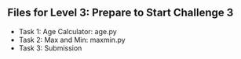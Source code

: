 ## Files for Level 3: Prepare to Start Challenge 3
- Task 1: Age Calculator: age.py
- Task 2: Max and Min: maxmin.py
- Task 3: Submission